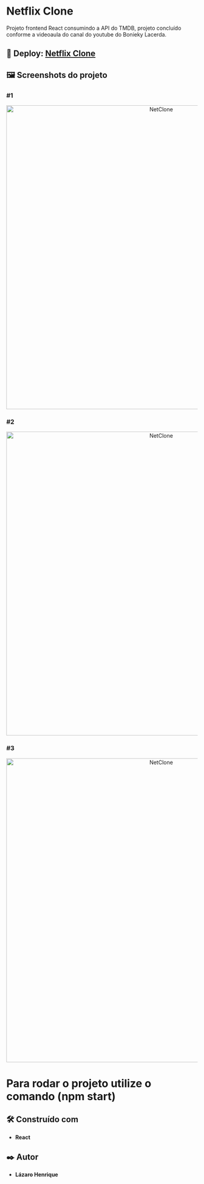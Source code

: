 # Netflix Clone

Projeto frontend React consumindo a API do TMDB, projeto concluído conforme a videoaula do canal do youtube do Bonieky Lacerda.

## 👀 Deploy: <a href="https://netflix-clone-react-red-three.vercel.app" target="_blank" rel="noopener noreferrer">Netflix Clone</a>

## 🖼 Screenshots do projeto

### #1
<p align="center">
  <img align="center" src="https://user-images.githubusercontent.com/78514404/235306662-423dac00-6cf8-425f-aea4-f9c56b7cb67c.PNG" alt="NetClone" width="800"/>
</p>

### #2
<p align="center">
  <img align="center" src="https://user-images.githubusercontent.com/78514404/235306663-cec5f1cb-355e-446c-8322-8675967e2923.PNG" alt="NetClone" width="800"/>
</p>

### #3
<p align="center">
  <img align="center" src="https://user-images.githubusercontent.com/78514404/235306659-414d4d68-3684-44d4-ab7b-25b645d8cf0a.PNG" alt="NetClone" width="800"/>
</p>

# Para rodar o projeto utilize o comando (**npm start**) 

## 🛠️ Construído com

* **React**

## ✒️ Autor

* **Lázaro Henrique**  
